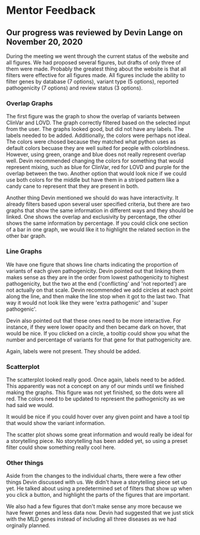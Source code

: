 # Mentor Feedback

## Our progress was reviewed by Devin Lange on November 20, 2020

During the meeting we went through the current status of the website and all figures. We
had proposed several figures, but drafts of only three of them were made. Probably the
greatest thing about the website is that all filters were effective for all figures made.
All figures include the ability to filter genes by database (7 options), variant type (5
options), reported pathogenicity (7 options) and review status (3 options).

### Overlap Graphs
The first figure was the graph to show the overlap of variants between ClinVar and LOVD.
The graph correctly filtered based on the selected input from the user. The graphs looked
good, but did not have any labels. The labels needed to be added. Additionally, the colors
were perhaps not ideal. The colors were chosed because they matched what python uses as
default colors becuase they are well suited for people with colorblindness. However, using
green, orange and blue does not really represent overlap well. Devin recommended changing
the colors for something that would represent mixing, such as blue for ClinVar, red for
LOVD and purple for the overlap between the two. Another option that would look nice if we
could use both colors for the middle but have them in a striped pattern like a candy cane
to represent that they are present in both.

Another thing Devin mentioned we should do was have interactivity. It already filters based
upon several user specified criteria, but there are two graphs that show the same information
in different ways and they should be linked. One shows the overlap and exclusivity by
percentage, the other shows the same information by percentage. If you could click one section
of a bar in one graph, we would like it to highlight the related section in the other bar
graph.

### Line Graphs
We have one figure that shows line charts indicating the proportion of variants of each given
pathogenicity. Devin pointed out that linking them makes sense as they are in the order from
lowest pathogenicity to highest pathogenicity, but the two at the end ('conflicting' and 'not
reported') are not actually on that scale. Devin recommended we add circles at each point along
the line, and then make the line stop when it got to the last two. That way it would not look
like they were 'extra pathogenic' and 'super pathogenic'.

Devin also pointed out that these ones need to be more interactive. For instance, if they were
lower opacity and then became dark on hover, that would be nice. If you clicked on a circle, a
tooltip could show you what the number and percentage of variants for that gene for that
pathogenicity are.

Again, labels were not present. They should be added.

### Scatterplot
The scatterplot looked really good. Once again, labels need to be added. This apparently was
not a concept on any of our minds until we finished making the graphs. This figure was not
yet finished, so the dots were all red. The colors need to be updated to represent the
pathogenicity as we had said we would.

It would be nice if you could hover over any given point and have a tool tip that would show
the variant information.

The scatter plot shows some great information and would really be ideal for a storytelling
piece. No storytelling has been added yet, so using a preset filter could show something
really cool here.

### Other things

Aside from the changes to the individual charts, there were a few other things Devin discussed
with us. We didn't have a storytelling piece set up yet. He talked about using a predetermined
set of filters that show up when you click a button, and highlight the parts of the figures
that are important.

We also had a few figures that don't make sense any more because we have fewer genes and
less data now. Devin had suggested that we just stick with the MLD genes instead of including
all three diseases as we had orginally planned. 
